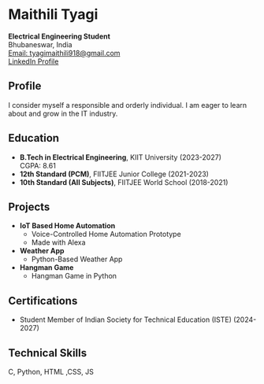 # Maithili Tyagi
**Electrical Engineering Student**  
Bhubaneswar, India  
[Email: tyagimaithili918@gmail.com](mailto:tyagimaithili918@gmail.com)  
[LinkedIn Profile](https://www.linkedin.com/in/maithili-tyagi-266a77286)  

## Profile
I consider myself a responsible and orderly individual. I am eager to learn about and grow in the IT industry.

## Education
- **B.Tech in Electrical Engineering**, KIIT University (2023-2027)  
  CGPA: 8.61  
- **12th Standard (PCM)**, FIITJEE Junior College (2021-2023)
- **10th Standard (All Subjects)**, FIITJEE World School (2018-2021)

## Projects
- **IoT Based Home Automation**
  - Voice-Controlled Home Automation Prototype
  - Made with Alexa
- **Weather App**
  - Python-Based Weather App
- **Hangman Game**
  - Hangman Game in Python

## Certifications
- Student Member of Indian Society for Technical Education (ISTE) (2024-2027)

## Technical Skills
 C, Python, HTML ,CSS, JS
